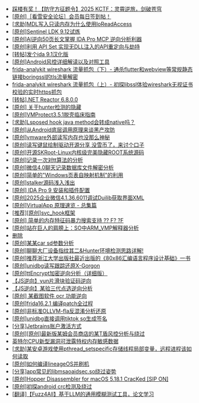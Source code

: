 + [踩楼有奖！【防守方征题令】2025 KCTF：灵霄逆旅，剑破苍穹](https://bbs.kanxue.com/thread-286311.htm)
+ [[原创]［看雪安全论坛］会员每日签到帖！](https://bbs.kanxue.com/thread-128928.htm)
+ [[求助]MDL写入只读内存为什么使用IoReadAccess](https://bbs.kanxue.com/thread-286010.htm)
+ [[原创]Sentinel LDK 9.12试炼](https://bbs.kanxue.com/thread-286836.htm)
+ [[原创]AI逆向50页长文掌握 IDA Pro MCP 逆向分析利器](https://bbs.kanxue.com/thread-286813.htm)
+ [[原创]利用 API Set 实现无DLL注入的API重定向与劫持](https://bbs.kanxue.com/thread-286823.htm)
+ [[转帖]发个ida 9.1汉化版](https://bbs.kanxue.com/thread-286390.htm)
+ [[原创]Android风控详细解读以及对照工具](https://bbs.kanxue.com/thread-286120.htm)
+ [frida-analykit   wireshark 流量抓包（下）- 通杀flutter和webview等常规静态链接boringssl的tls流量解密](https://bbs.kanxue.com/thread-286620.htm)
+ [frida-analykit   wireshark 流量抓包（上）- 初探libssl体验wireshark无视证书校验的实时https抓包](https://bbs.kanxue.com/thread-286510.htm)
+ [[转帖].NET Reactor 6.8.0.0](https://bbs.kanxue.com/thread-270627.htm)
+ [[原创] 关于hunter检测的隐藏](https://bbs.kanxue.com/thread-286674.htm)
+ [[原创]VMProtect3.5.1脱壳临床指南](https://bbs.kanxue.com/thread-286780.htm)
+ [[求助]Lsposed hook java method会转成native吗？](https://bbs.kanxue.com/thread-285751.htm)
+ [[原创]从Android底层调用原理来谈黑产攻防](https://bbs.kanxue.com/thread-278364.htm)
+ [[原创]vmware外部读写内存也没那么神秘](https://bbs.kanxue.com/thread-284956.htm)
+ [[原创]读写键鼠绘制驱动开源分享 没雪币了，来讨个口子](https://bbs.kanxue.com/thread-286756.htm)
+ [[原创]开源SKRoot-Linux内核级完美隐藏ROOT系统源码](https://bbs.kanxue.com/thread-276664.htm)
+ [[原创]记录一次对tt算法的分析](https://bbs.kanxue.com/thread-285955.htm)
+ [[原创]微信4.0聊天记录数据库文件解密分析](https://bbs.kanxue.com/thread-284417.htm)
+ [[原创]简单的"Windows页表自映射机制"的利用](https://bbs.kanxue.com/thread-285332.htm)
+ [[原创]stalker源码浅入浅出](https://bbs.kanxue.com/thread-286837.htm)
+ [[原创] IDA Pro 9 安装和插件配置](https://bbs.kanxue.com/thread-285604.htm)
+ [[原创]2025企业微信4.1.36.6011调试Duilib获取界面XML](https://bbs.kanxue.com/thread-286450.htm)
+ [[原创]VirtualApp 原理速览 - 总集篇](https://bbs.kanxue.com/thread-286728.htm)
+ [[推荐][原创]svc_hook框架](https://bbs.kanxue.com/thread-284713.htm)
+ [[原创] 简单的内存特征码暴力搜索支持 ?? F? ?F](https://bbs.kanxue.com/thread-284451.htm)
+ [[原创]站在巨人的肩膀上：SO中ARM_VMP解释器分析](https://bbs.kanxue.com/thread-286451.htm)
+ [删除](https://bbs.kanxue.com/thread-280966.htm)
+ [[原创]某某car sd参数分析](https://bbs.kanxue.com/thread-286646.htm)
+ [[原创]聊聊大厂设备指纹其二&Hunter环境检测思路详解!](https://bbs.kanxue.com/thread-277402.htm)
+ [[原创]推荐浙江大学出版社最近出版的《80x86汇编语言程序设计基础》一书](https://bbs.kanxue.com/thread-286774.htm)
+ [[原创]unidbg读写跟踪还原X-Gorgon](https://bbs.kanxue.com/thread-285586.htm)
+ [[原创]ttEncrypt加密逆向分析（详细版）](https://bbs.kanxue.com/thread-286273.htm)
+ [【JS逆向】yun片滑块验证码逆向](https://bbs.kanxue.com/thread-286252.htm)
+ [【JS逆向】某验三代点选逆向分析](https://bbs.kanxue.com/thread-286163.htm)
+ [[原创] 某截图软件 ocr 功能逆向](https://bbs.kanxue.com/thread-286803.htm)
+ [[原创]frida16.2.1 编译patch全过程](https://bbs.kanxue.com/thread-284739.htm)
+ [[原创]非标准OLLVM-fla反混淆分析还原](https://bbs.kanxue.com/thread-286549.htm)
+ [[原创]unidbg直接调用tiktok so生成签名](https://bbs.kanxue.com/thread-285623.htm)
+ [[分享]Jetbrains账户激活方式](https://bbs.kanxue.com/thread-284298.htm)
+ [[原创][原创]最新版某姆会员商店的某T盾风控分析与绕过](https://bbs.kanxue.com/thread-286243.htm)
+ [英特尔CPU新型漏洞可泄露特权内存敏感数据](https://bbs.kanxue.com/thread-286842.htm)
+ [[求助]某安卓游戏使用pthread_setspecific存储线程局部变量，远程进程该如何读取](https://bbs.kanxue.com/thread-286750.htm)
+ [[原创]如何编译lineageOS并刷机](https://bbs.kanxue.com/thread-286426.htm)
+ [[分享]app常见的libmsaoaidsec.so绕过姿势](https://bbs.kanxue.com/thread-286784.htm)
+ [[原创]Hopper Disassembler for macOS 5.18.1 CracKed [SIP ON]](https://bbs.kanxue.com/thread-286687.htm)
+ [[原创]初探android crc检测及绕过](https://bbs.kanxue.com/thread-285790.htm)
+ [[翻译]【Fuzz4All】基于LLM的通用模糊测试工具，论文学习](https://bbs.kanxue.com/thread-286844.htm)
